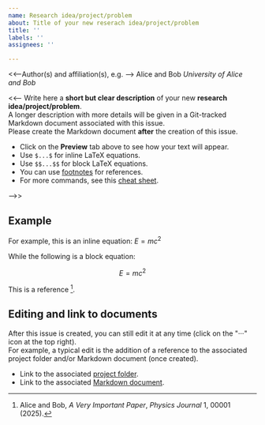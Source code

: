 ```yaml
---
name: Research idea/project/problem
about: Title of your new reserach idea/project/problem
title: ''
labels: ''
assignees: ''

---
```


<<--Author(s) and affiliation(s), e.g. --> 
Alice and Bob
_University of Alice and Bob_  

<<-- Write here a **short but clear description** of your new **research idea/project/problem**.  
A longer description with more details will be given in a Git-tracked Markdown document associated with this issue.  
Please create the Markdown document **after** the creation of this issue.  

- Click on the **Preview** tab above to see how your text will appear.  
- Use `$...$` for inline LaTeX equations.  
- Use `$$...$$` for block LaTeX equations.  
- You can use [footnotes](https://www.markdownguide.org/extended-syntax/#footnotes) for references.  
- For more commands, see this [cheat sheet](https://www.markdownguide.org/cheat-sheet/).  

-->>

## Example
For example, this is an inline equation: $E=mc^2$  

While the following is a block equation:  

$$
E=mc^2
$$

This is a reference [^1].  

## Editing and link to documents

After this issue is created, you can still edit it at any time (click on the "···" icon at the top right).  
For example, a typical edit is the addition of a reference to the associated project folder and/or Markdown document (once created). 

- Link to the associated [project folder](https://github.com/andreamari/polyquantum/tree/main/docs/WRITE_PROJECT_NUMBER_HERE).
- Link to the associated [Markdown document](https://github.com/andreamari/polyquantum/tree/main/docs/WRITE_PROJECT_NUMBER_HERE/1-FILENAME.md).

[^1]: Alice and Bob, *A Very Important Paper*, *Physics Journal* 1, 00001 (2025).
